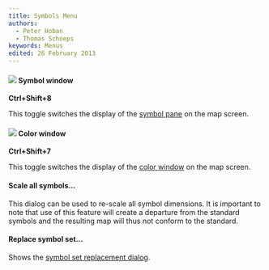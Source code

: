 ```yaml
---
title: Symbols Menu
authors:
  - Peter Hoban
  - Thomas Schoeps
keywords: Menus
edited: 26 February 2013
---
```


#### ![ ](../mapper-images/symbols.png) Symbol window
**Ctrl+Shift+8**

This toggle switches the display of the [symbol pane](symbol_dock_widget.md) on the map screen.


#### ![ ](../mapper-images/colors.png) Color window
**Ctrl+Shift+7**

This toggle switches the display of the [color window](color_dock_widget.md) on the map screen.


#### Scale all symbols...

This dialog can be used to re-scale all symbol dimensions. It is important to note that use of this feature will create a departure from the standard symbols and the resulting map will thus not conform to the standard.


#### Replace symbol set...

Shows the [symbol set replacement dialog](symbol_replace_dialog.md).


